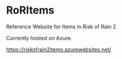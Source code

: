 # RoRItems
Reference Website for Items in Risk of Rain 2

Currently hosted on Azure.

https://riskofrain2items.azurewebsites.net/
